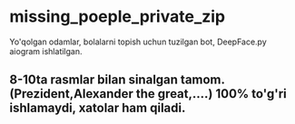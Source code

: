 # missing_poeple_private_zip
Yo'qolgan odamlar, bolalarni topish uchun tuzilgan bot, DeepFace.py aiogram ishlatilgan.
## 8-10ta rasmlar bilan sinalgan tamom.(Prezident,Alexander the great,....) 100% to'g'ri ishlamaydi, xatolar ham qiladi.
